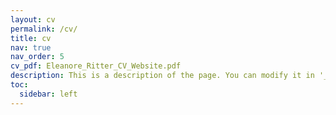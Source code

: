 ```yaml
---
layout: cv
permalink: /cv/
title: cv
nav: true
nav_order: 5
cv_pdf: Eleanore_Ritter_CV_Website.pdf
description: This is a description of the page. You can modify it in '_pages/cv.md'. You can also change or remove the top pdf download button.
toc:
  sidebar: left
---
```

